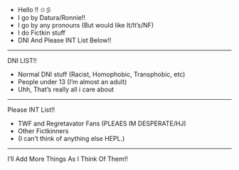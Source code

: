 - Hello !! ✩彡
- I go by Datura/Ronnie!!
- I go by any pronouns (But would like It/It’s/NF)
- I do Fictkin stuff 
- DNI And Please INT List Below!!
- ----------------------------------------
DNI LIST!!
- Normal DNI stuff (Racist, Homophobic, Transphobic, etc)
- People under 13 (I’m almost an adult)
- Uhh, That’s really all i care about
- ----------------------------------------
Please INT List!!
- TWF and Regretavator Fans (PLEAES IM DESPERATE/HJ)
-  Other Fictkinners
-  (I can’t think of anything else HEPL.)
-  -------------------------------------------
I’ll Add More Things As I Think Of Them!!
